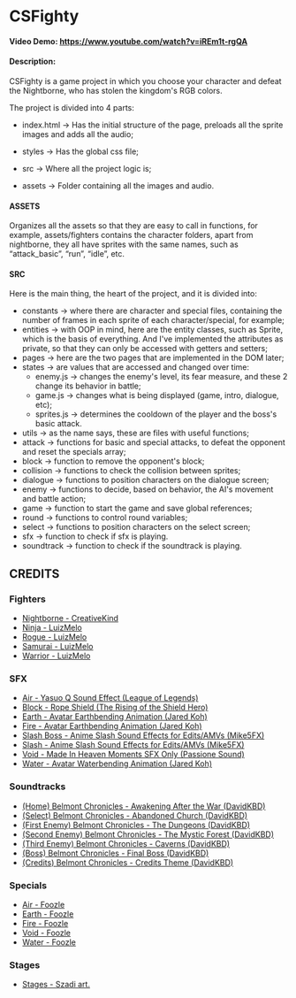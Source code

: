 # CSFighty
#### Video Demo: https://www.youtube.com/watch?v=iREm1t-rgQA
#### Description:
CSFighty is a game project in which you choose your character and defeat the Nightborne, who has stolen the kingdom's RGB colors.

The project is divided into 4 parts:

- index.html -> Has the initial structure of the page, preloads all the sprite images and adds all the audio;

- styles -> Has the global css file;

- src -> Where all the project logic is;

- assets -> Folder containing all the images and audio.

#### ASSETS
Organizes all the assets so that they are easy to call in functions, for example, assets/fighters contains the character folders, apart from nightborne, they all have sprites with the same names, such as “attack_basic”, “run”, “idle”, etc.

#### SRC
Here is the main thing, the heart of the project, and it is divided into:
- constants -> where there are character and special files, containing the number of frames in each sprite of each character/special, for example;
- entities -> with OOP in mind, here are the entity classes, such as Sprite, which is the basis of everything. And I've implemented the attributes as private, so that they can only be accessed with getters and setters;
- pages -> here are the two pages that are implemented in the DOM later;
- states -> are values that are accessed and changed over time:
  - enemy.js -> changes the enemy's level, its fear measure, and these 2 change its behavior in battle;
  - game.js -> changes what is being displayed (game, intro, dialogue, etc);
  - sprites.js -> determines the cooldown of the player and the boss's basic attack.
- utils -> as the name says, these are files with useful functions;
- attack -> functions for basic and special attacks, to defeat the opponent and reset the specials array;
- block -> function to remove the opponent's block;
- collision -> functions to check the collision between sprites;
- dialogue -> functions to position characters on the dialogue screen;
- enemy -> functions to decide, based on behavior, the AI's movement and battle action;
- game -> function to start the game and save global references;
- round -> functions to control round variables;
- select -> functions to position characters on the select screen;
- sfx -> function to check if sfx is playing.
- soundtrack -> function to check if the soundtrack is playing.

## CREDITS

### Fighters
- [Nightborne - CreativeKind](https://creativekind.itch.io/nightborne-warrior)
- [Ninja - LuizMelo](https://luizmelo.itch.io/martial-hero-2)
- [Rogue - LuizMelo](https://luizmelo.itch.io/medieval-warrior-pack-2)
- [Samurai - LuizMelo](https://luizmelo.itch.io/martial-hero)
- [Warrior - LuizMelo](https://luizmelo.itch.io/medieval-warrior-pack-3)

### SFX
- [Air - Yasuo Q Sound Effect (League of Legends)](https://www.youtube.com/watch?v=6mSVRBGIWOo)
- [Block - Rope Shield (The Rising of the Shield Hero)](https://www.youtube.com/watch?v=Ea0kj27cPO4)
- [Earth - Avatar Earthbending Animation (Jared Koh)](https://www.youtube.com/watch?v=lZRYNRqdWD4)
- [Fire - Avatar Earthbending Animation (Jared Koh)](https://www.youtube.com/watch?v=bm35JrFHqPQ)
- [Slash Boss - Anime Slash Sound Effects for Edits/AMVs (Mike5FX)](https://www.youtube.com/watch?v=Qr8BLy2np24)
- [Slash - Anime Slash Sound Effects for Edits/AMVs (Mike5FX)](https://www.youtube.com/watch?v=Qr8BLy2np24)
- [Void - Made In Heaven Moments SFX Only (Passione Sound)](https://www.youtube.com/watch?v=QBVuNm2tF2Q)
- [Water - Avatar Waterbending Animation (Jared Koh)](https://www.youtube.com/watch?v=5Lq0vTq6eeo)

### Soundtracks

- [(Home) Belmont Chronicles - Awakening After the War (DavidKBD)](https://davidkbd.itch.io/belmont-chronicles-metroidvania-music-pack)
- [(Select) Belmont Chronicles - Abandoned Church (DavidKBD)](https://davidkbd.itch.io/belmont-chronicles-metroidvania-music-pack)
- [(First Enemy) Belmont Chronicles - The Dungeons (DavidKBD)](https://davidkbd.itch.io/belmont-chronicles-metroidvania-music-pack)
- [(Second Enemy) Belmont Chronicles - The Mystic Forest (DavidKBD)](https://davidkbd.itch.io/belmont-chronicles-metroidvania-music-pack)
- [(Third Enemy) Belmont Chronicles - Caverns (DavidKBD)](https://davidkbd.itch.io/belmont-chronicles-metroidvania-music-pack)
- [(Boss) Belmont Chronicles - Final Boss (DavidKBD)](https://davidkbd.itch.io/belmont-chronicles-metroidvania-music-pack)
- [(Credits) Belmont Chronicles - Credits Theme (DavidKBD)](https://davidkbd.itch.io/belmont-chronicles-metroidvania-music-pack)

### Specials

- [Air - Foozle](https://foozlecc.itch.io/pixel-magic-sprite-effects)
- [Earth - Foozle](https://foozlecc.itch.io/pixel-magic-sprite-effects)
- [Fire - Foozle](https://foozlecc.itch.io/pixel-magic-sprite-effects)
- [Void - Foozle](https://foozlecc.itch.io/pixel-magic-sprite-effects)
- [Water - Foozle](https://foozlecc.itch.io/pixel-magic-sprite-effects)

### Stages

- [Stages - Szadi art.](https://szadiart.itch.io/pixel-platformer-world)